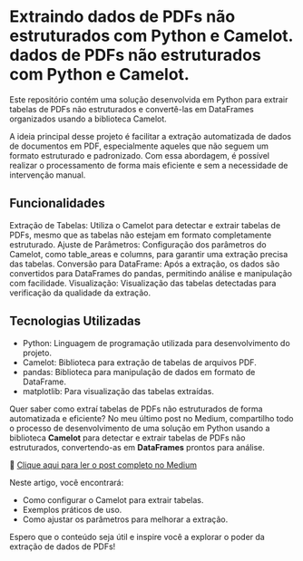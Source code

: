 # Extraindo dados de PDFs não estruturados com Python e Camelot. dados de PDFs não estruturados com Python e Camelot.

Este repositório contém uma solução desenvolvida em Python para extrair tabelas de PDFs não estruturados e convertê-las em DataFrames organizados usando a biblioteca Camelot.

A ideia principal desse projeto é facilitar a extração automatizada de dados de documentos em PDF, especialmente aqueles que não seguem um formato estruturado e padronizado. Com essa abordagem, é possível realizar o processamento de forma mais eficiente e sem a necessidade de intervenção manual.

## Funcionalidades
Extração de Tabelas: Utiliza o Camelot para detectar e extrair tabelas de PDFs, mesmo que as tabelas não estejam em formato completamente estruturado.
Ajuste de Parâmetros: Configuração dos parâmetros do Camelot, como table_areas e columns, para garantir uma extração precisa das tabelas.
Conversão para DataFrame: Após a extração, os dados são convertidos para DataFrames do pandas, permitindo análise e manipulação com facilidade.
Visualização: Visualização das tabelas detectadas para verificação da qualidade da extração.

## Tecnologias Utilizadas
* Python: Linguagem de programação utilizada para desenvolvimento do projeto.
* Camelot: Biblioteca para extração de tabelas de arquivos PDF.
* pandas: Biblioteca para manipulação de dados em formato de DataFrame.
* matplotlib: Para visualização das tabelas extraídas.
  

Quer saber como extraí tabelas de PDFs não estruturados de forma automatizada e eficiente? No meu último post no Medium, compartilho todo o processo de desenvolvimento de uma solução em Python usando a biblioteca **Camelot** para detectar e extrair tabelas de PDFs não estruturados, convertendo-as em **DataFrames** prontos para análise.

🔗 [Clique aqui para ler o post completo no Medium](https://railandeivid.medium.com/extra%C3%ADdos-dados-de-pdfs-n%C3%A3o-estruturados-com-python-e-camelot-7f17674f4fbe)

Neste artigo, você encontrará:
- Como configurar o Camelot para extrair tabelas.
- Exemplos práticos de uso.
- Como ajustar os parâmetros para melhorar a extração.

Espero que o conteúdo seja útil e inspire você a explorar o poder da extração de dados de PDFs!
